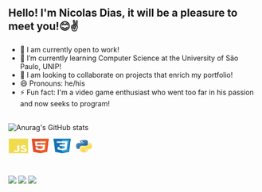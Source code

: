 ## Hello! I'm Nicolas Dias, it will be a pleasure to meet you!😊✌



- 🔭 I am currently open to work!
- 🌱 I’m currently learning Computer Science at the University of São Paulo, UNIP!
- 👯 I am looking to collaborate on projects that enrich my portfolio!
- 😄 Pronouns: he/his
- ⚡ Fun fact: I'm a video game enthusiast who went too far in his passion and now seeks to program!
  


<br>![Anurag's GitHub stats](https://github-readme-stats.vercel.app/api?username=NicolasGSaid&show_icons=true&theme=gruvbox )


<div style="display: inline_block">
  <img align="center" alt="Rafa-Js" height="30" width="40" src="https://raw.githubusercontent.com/devicons/devicon/master/icons/javascript/javascript-plain.svg">
  <img align="center" alt="Rafa-HTML" height="30" width="40" src="https://raw.githubusercontent.com/devicons/devicon/master/icons/html5/html5-original.svg">
  <img align="center" alt="Rafa-CSS" height="30" width="40" src="https://raw.githubusercontent.com/devicons/devicon/master/icons/css3/css3-original.svg">
  <img align="center" alt="Rafa-Python" height="30" width="40" src="https://raw.githubusercontent.com/devicons/devicon/master/icons/python/python-original.svg">
</div>
          
<br><div> 

  <a href="https://www.instagram.com/ncs_said/?igsh=MWtlYmJ1dThqOHQwMw%3D%3D" target="_blank"><img src="https://img.shields.io/badge/-Instagram-%23E4405F?style=for-the-badge&logo=instagram&logoColor=white" target="_blank"></a>
  <a href="https://www.linkedin.com/in/nicolas-gabriel-dias-2a157a332/" target="_blank"><img src="https://img.shields.io/badge/-LinkedIn-%230077B5?style=for-the-badge&logo=linkedin&logoColor=white" target="_blank"></a> 
  <a href = "mailto:contatorafaballerini@gmail.com"><img src="https://img.shields.io/badge/-Gmail-%23333?style=for-the-badge&logo=gmail&logoColor=white" target="_blank"></a>
</div>

  
           
          
     
          
